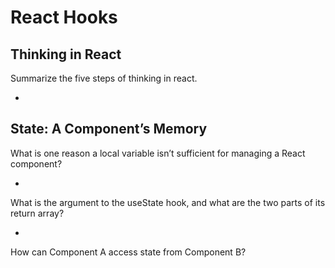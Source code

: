 # React Hooks

## Thinking in React 

Summarize the five steps of thinking in react.

- 

## State: A Component’s Memory

What is one reason a local variable isn’t sufficient for managing a React component?

- 

What is the argument to the useState hook, and what are the two parts of its return array?

- 

How can Component A access state from Component B?
